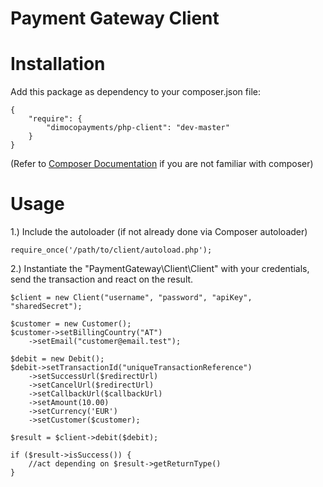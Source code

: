 Payment Gateway Client
==============

# Installation

Add this package as dependency to your composer.json file:

```
{
    "require": {
        "dimocopayments/php-client": "dev-master"
    }
}
```

(Refer to [Composer Documentation](https://github.com/composer/composer/blob/master/doc/00-intro.md#introduction) if you are not
familiar with composer)


# Usage

1.) Include the autoloader (if not already done via Composer autoloader)
```
require_once('/path/to/client/autoload.php');
```

2.) Instantiate the "PaymentGateway\Client\Client" with your credentials, send the transaction and react on the result.

```
$client = new Client("username", "password", "apiKey", "sharedSecret");

$customer = new Customer();
$customer->setBillingCountry("AT")
	->setEmail("customer@email.test");

$debit = new Debit();
$debit->setTransactionId("uniqueTransactionReference")
	->setSuccessUrl($redirectUrl)
	->setCancelUrl($redirectUrl)
	->setCallbackUrl($callbackUrl)
	->setAmount(10.00)
	->setCurrency('EUR')
	->setCustomer($customer);

$result = $client->debit($debit);

if ($result->isSuccess()) {
	//act depending on $result->getReturnType()
}

```
